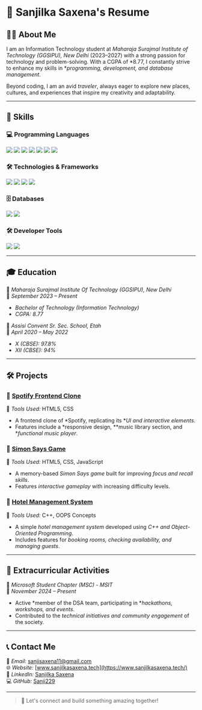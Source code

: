 # 📄 Sanjilka Saxena's Resume

## 👩‍💻 About Me  
I am an Information Technology student at *Maharaja Surajmal Institute of Technology (GGSIPU), New Delhi* (2023–2027) with a strong passion for technology and problem-solving. With a CGPA of *8.77, I constantly strive to enhance my skills in **programming, development, and database management*.  

Beyond coding, I am an avid *traveler*, always eager to explore new places, cultures, and experiences that inspire my creativity and adaptability.  

---

## 🚀 Skills  
### 💻 Programming Languages  
<p align="left">
  <img src="https://img.shields.io/badge/C++-00599C?style=for-the-badge&logo=c%2B%2B&logoColor=white"/>
  <img src="https://img.shields.io/badge/Java-ED8B00?style=for-the-badge&logo=java&logoColor=white"/>
  <img src="https://img.shields.io/badge/Python-3776AB?style=for-the-badge&logo=python&logoColor=white"/>
  <img src="https://img.shields.io/badge/JavaScript-F7DF1E?style=for-the-badge&logo=javascript&logoColor=black"/>
  <img src="https://img.shields.io/badge/HTML5-E34F26?style=for-the-badge&logo=html5&logoColor=white"/>
  <img src="https://img.shields.io/badge/CSS3-1572B6?style=for-the-badge&logo=css3&logoColor=white"/>
  <img src="https://img.shields.io/badge/SQL-4479A1?style=for-the-badge&logo=postgresql&logoColor=white"/>
</p>

### 🛠 Technologies & Frameworks  
<p align="left">
  <img src="https://img.shields.io/badge/Node.js-43853D?style=for-the-badge&logo=node.js&logoColor=white"/>
  <img src="https://img.shields.io/badge/Express.js-000000?style=for-the-badge&logo=express&logoColor=white"/>
  <img src="https://img.shields.io/badge/Bootstrap-563D7C?style=for-the-badge&logo=bootstrap&logoColor=white"/>
  <img src="https://img.shields.io/badge/REST%20APIs-02569B?style=for-the-badge&logo=api&logoColor=white"/>
</p>

### 🗄 Databases  
<p align="left">
  <img src="https://img.shields.io/badge/MySQL-4479A1?style=for-the-badge&logo=mysql&logoColor=white"/>
  <img src="https://img.shields.io/badge/MongoDB-47A248?style=for-the-badge&logo=mongodb&logoColor=white"/>
</p>

### 🛠 Developer Tools  
<p align="left">
  <img src="https://img.shields.io/badge/Git-F05032?style=for-the-badge&logo=git&logoColor=white"/>
  <img src="https://img.shields.io/badge/GitHub-181717?style=for-the-badge&logo=github&logoColor=white"/>
</p>

---

## 🎓 Education  
📍 *Maharaja Surajmal Institute Of Technology (GGSIPU), New Delhi*  
📅 *September 2023 – Present*  
- *Bachelor of Technology (Information Technology)*  
- *CGPA: 8.77*  

📍 *Assisi Convent Sr. Sec. School, Etah*  
📅 *April 2020 – May 2022*  
- *X (CBSE): 97.8%*  
- *XII (CBSE): 94%*  

---

## 🛠 Projects  
### 🎵 [Spotify Frontend Clone](https://github.com/Sanji229/Spotify_frontend_clone)  
🔧 *Tools Used:* HTML5, CSS  
- A frontend clone of *Spotify, replicating its **UI and interactive elements*.  
- Features include a *responsive design, **music library section, and **functional music player*.  

### 🧠 [Simon Says Game](https://github.com/Sanji229/Simon-Says-Game)  
🔧 *Tools Used:* HTML5, CSS, JavaScript  
- A memory-based *Simon Says game* built for improving *focus and recall skills*.  
- Features *interactive gameplay* with increasing difficulty levels.  

### 🏨 [Hotel Management System](https://github.com/Sanji229/HOTEL_MANAGEMENT_SYSTEM)  
🔧 *Tools Used:* C++, OOPS Concepts  
- A simple *hotel management system* developed using *C++ and Object-Oriented Programming*.  
- Includes features for *booking rooms, checking availability, and managing guests*.  

---

## 🌟 Extracurricular Activities  
📍 *Microsoft Student Chapter (MSC) - MSIT*  
📅 *November 2024 – Present*  
- Active *member of the DSA team, participating in **hackathons, workshops, and events*.  
- Contributed to the *technical initiatives and community engagement* of the society.  

---

## 📞 Contact Me  
📧 *Email:* [sanjisaxena11@gmail.com](mailto:sanjisaxena11@gmail.com)  
🌐 *Website:* [www.sanjilkasaxena.tech](https://www.sanjilkasaxena.tech/)  
🔗 *LinkedIn:* [Sanjilka Saxena](https://www.linkedin.com/in/sanjilka-saxena-ba4a4622a/)  
💻 *GitHub:* [Sanji229](https://github.com/Sanji229)  

---  

> 🚀 Let's connect and build something amazing together!

<!--
**Sanji229/Sanji229** is a ✨ _special_ ✨ repository because its `README.md` (this file) appears on your GitHub profile.

Here are some ideas to get you started:

- 🔭 I’m currently working on ...
- 🌱 I’m currently learning ...
- 👯 I’m looking to collaborate on ...
- 🤔 I’m looking for help with ...
- 💬 Ask me about ...
- 📫 How to reach me: ...
- 😄 Pronouns: ...
- ⚡ Fun fact: ...
-->
